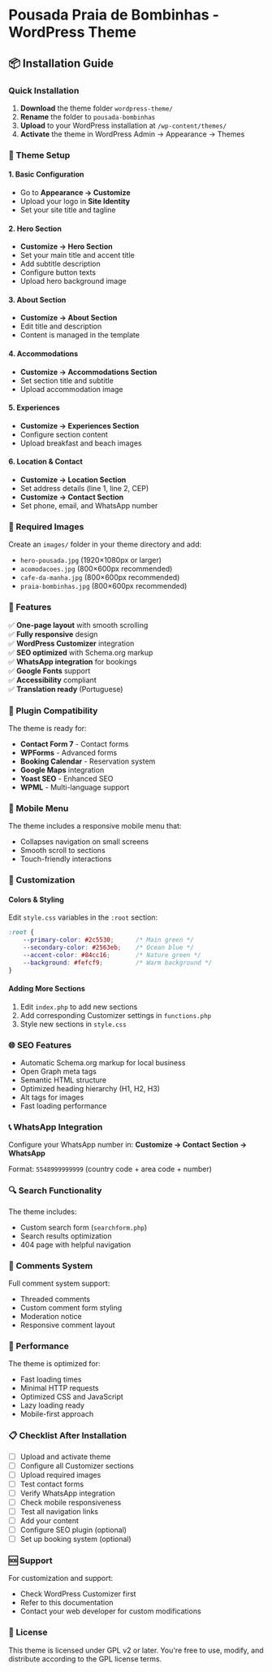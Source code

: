 # Pousada Praia de Bombinhas - WordPress Theme

## 📦 Installation Guide

### Quick Installation

1. **Download** the theme folder `wordpress-theme/`
2. **Rename** the folder to `pousada-bombinhas`
3. **Upload** to your WordPress installation at `/wp-content/themes/`
4. **Activate** the theme in WordPress Admin → Appearance → Themes

### 🎨 Theme Setup

#### 1. Basic Configuration
- Go to **Appearance → Customize**
- Upload your logo in **Site Identity**
- Set your site title and tagline

#### 2. Hero Section
- **Customize → Hero Section**
- Set your main title and accent title
- Add subtitle description
- Configure button texts
- Upload hero background image

#### 3. About Section
- **Customize → About Section**
- Edit title and description
- Content is managed in the template

#### 4. Accommodations
- **Customize → Accommodations Section**
- Set section title and subtitle
- Upload accommodation image

#### 5. Experiences
- **Customize → Experiences Section**  
- Configure section content
- Upload breakfast and beach images

#### 6. Location & Contact
- **Customize → Location Section**
- Set address details (line 1, line 2, CEP)
- **Customize → Contact Section**
- Set phone, email, and WhatsApp number

### 📁 Required Images

Create an `images/` folder in your theme directory and add:

- `hero-pousada.jpg` (1920×1080px or larger)
- `acomodacoes.jpg` (800×600px recommended)
- `cafe-da-manha.jpg` (800×600px recommended)  
- `praia-bombinhas.jpg` (800×600px recommended)

### 🎯 Features

✅ **One-page layout** with smooth scrolling  
✅ **Fully responsive** design  
✅ **WordPress Customizer** integration  
✅ **SEO optimized** with Schema.org markup  
✅ **WhatsApp integration** for bookings  
✅ **Google Fonts** support  
✅ **Accessibility** compliant  
✅ **Translation ready** (Portuguese)  

### 🔧 Plugin Compatibility

The theme is ready for:
- **Contact Form 7** - Contact forms
- **WPForms** - Advanced forms  
- **Booking Calendar** - Reservation system
- **Google Maps** integration
- **Yoast SEO** - Enhanced SEO
- **WPML** - Multi-language support

### 📱 Mobile Menu

The theme includes a responsive mobile menu that:
- Collapses navigation on small screens
- Smooth scroll to sections
- Touch-friendly interactions

### 🎨 Customization

#### Colors & Styling
Edit `style.css` variables in the `:root` section:
```css
:root {
    --primary-color: #2c5530;      /* Main green */
    --secondary-color: #2563eb;    /* Ocean blue */
    --accent-color: #84cc16;       /* Nature green */
    --background: #fefcf9;         /* Warm background */
}
```

#### Adding More Sections
1. Edit `index.php` to add new sections
2. Add corresponding Customizer settings in `functions.php`
3. Style new sections in `style.css`

### 🌐 SEO Features

- Automatic Schema.org markup for local business
- Open Graph meta tags
- Semantic HTML structure
- Optimized heading hierarchy (H1, H2, H3)
- Alt tags for images
- Fast loading performance

### 📞 WhatsApp Integration

Configure your WhatsApp number in:
**Customize → Contact Section → WhatsApp**

Format: `5548999999999` (country code + area code + number)

### 🔍 Search Functionality

The theme includes:
- Custom search form (`searchform.php`)
- Search results optimization
- 404 page with helpful navigation

### 💬 Comments System

Full comment system support:
- Threaded comments
- Custom comment form styling  
- Moderation notice
- Responsive comment layout

### 🚀 Performance

The theme is optimized for:
- Fast loading times
- Minimal HTTP requests
- Optimized CSS and JavaScript
- Lazy loading ready
- Mobile-first approach

### 📋 Checklist After Installation

- [ ] Upload and activate theme
- [ ] Configure all Customizer sections
- [ ] Upload required images
- [ ] Test contact forms
- [ ] Verify WhatsApp integration  
- [ ] Check mobile responsiveness
- [ ] Test all navigation links
- [ ] Add your content
- [ ] Configure SEO plugin (optional)
- [ ] Set up booking system (optional)

### 🆘 Support

For customization and support:
- Check WordPress Customizer first
- Refer to this documentation
- Contact your web developer for custom modifications

### 📝 License

This theme is licensed under GPL v2 or later. You're free to use, modify, and distribute according to the GPL license terms.